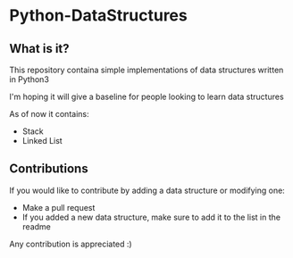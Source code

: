 # Python-DataStructures

## What is it?

This repository containa simple implementations of data structures written in Python3

I'm hoping it will give a baseline for people looking to learn data structures

As of now it contains:

* Stack
* Linked List

## Contributions

If you would like to contribute by adding a data structure or modifying one:

* Make a pull request
* If you added a new data structure, make sure to add it to the list in the readme

Any contribution is appreciated :)

